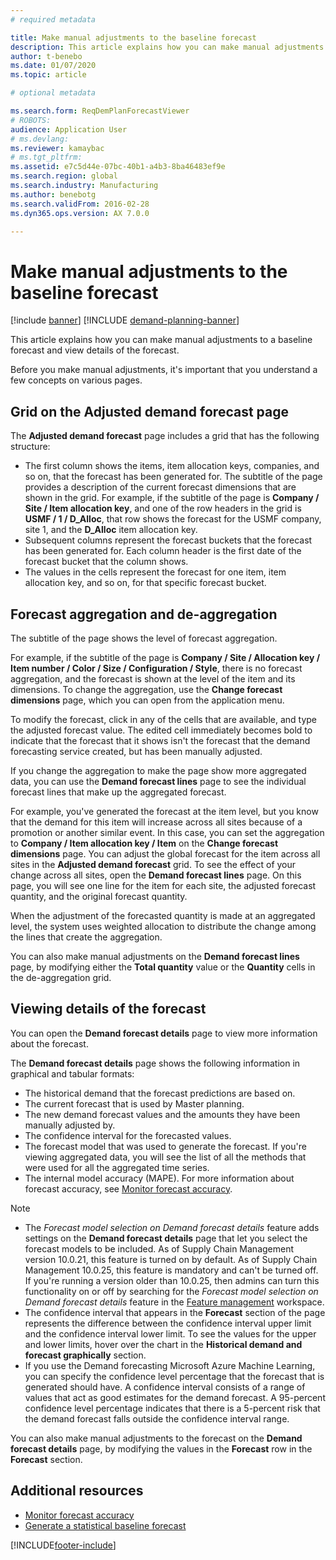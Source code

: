 ```yaml
---
# required metadata

title: Make manual adjustments to the baseline forecast
description: This article explains how you can make manual adjustments to a baseline forecast and view details of the forecast. 
author: t-benebo
ms.date: 01/07/2020
ms.topic: article

# optional metadata

ms.search.form: ReqDemPlanForecastViewer
# ROBOTS: 
audience: Application User
# ms.devlang: 
ms.reviewer: kamaybac
# ms.tgt_pltfrm: 
ms.assetid: e7c5d44e-07bc-40b1-a4b3-8ba46483ef9e
ms.search.region: global
ms.search.industry: Manufacturing
ms.author: benebotg
ms.search.validFrom: 2016-02-28
ms.dyn365.ops.version: AX 7.0.0

---
```


# Make manual adjustments to the baseline forecast

[!include [banner](../includes/banner.md)]
[!INCLUDE [demand-planning-banner](../includes/demand-planning-banner.md)]

This article explains how you can make manual adjustments to a baseline forecast and view details of the forecast.

Before you make manual adjustments, it's important that you understand a few concepts on various pages.

## Grid on the Adjusted demand forecast page

The **Adjusted demand forecast** page includes a grid that has the following structure:

- The first column shows the items, item allocation keys, companies, and so on, that the forecast has been generated for. The subtitle of the page provides a description of the current forecast dimensions that are shown in the grid. For example, if the subtitle of the page is **Company / Site / Item allocation key**, and one of the row headers in the grid is **USMF / 1 / D\_Alloc**, that row shows the forecast for the USMF company, site 1, and the **D\_Alloc** item allocation key.
- Subsequent columns represent the forecast buckets that the forecast has been generated for. Each column header is the first date of the forecast bucket that the column shows.
- The values in the cells represent the forecast for one item, item allocation key, and so on, for that specific forecast bucket.

## Forecast aggregation and de-aggregation

The subtitle of the page shows the level of forecast aggregation.

For example, if the subtitle of the page is **Company / Site / Allocation key / Item number / Color / Size / Configuration / Style**, there is no forecast aggregation, and the forecast is shown at the level of the item and its dimensions. To change the aggregation, use the **Change forecast dimensions** page, which you can open from the application menu.

To modify the forecast, click in any of the cells that are available, and type the adjusted forecast value. The edited cell immediately becomes bold to indicate that the forecast that it shows isn't the forecast that the demand forecasting service created, but has been manually adjusted.

If you change the aggregation to make the page show more aggregated data, you can use the **Demand forecast lines** page to see the individual forecast lines that make up the aggregated forecast.

For example, you've generated the forecast at the item level, but you know that the demand for this item will increase across all sites because of a promotion or another similar event. In this case, you can set the aggregation to **Company / Item allocation key / Item** on the **Change forecast dimensions** page. You can adjust the global forecast for the item across all sites in the **Adjusted demand forecast** grid. To see the effect of your change across all sites, open the **Demand forecast lines** page. On this page, you will see one line for the item for each site, the adjusted forecast quantity, and the original forecast quantity.

When the adjustment of the forecasted quantity is made at an aggregated level, the system uses weighted allocation to distribute the change among the lines that create the aggregation.

You can also make manual adjustments on the **Demand forecast lines** page, by modifying either the **Total quantity** value or the **Quantity** cells in the de-aggregation grid.

## Viewing details of the forecast

You can open the **Demand forecast details** page to view more information about the forecast.

The **Demand forecast details** page shows the following information in graphical and tabular formats:

- The historical demand that the forecast predictions are based on.
- The current forecast that is used by Master planning.
- The new demand forecast values and the amounts they have been manually adjusted by.
- The confidence interval for the forecasted values.
- The forecast model that was used to generate the forecast. If you're viewing aggregated data, you will see the list of all the methods that were used for all the aggregated time series.
- The internal model accuracy (MAPE). For more information about forecast accuracy, see [Monitor forecast accuracy](monitor-forecast-accuracy.md).

> [!NOTE]
> - The *Forecast model selection on Demand forecast details* feature adds settings on the **Demand forecast details** page that let you select the forecast models to be included. As of Supply Chain Management version 10.0.21, this feature is turned on by default. As of Supply Chain Management 10.0.25, this feature is mandatory and can't be turned off. If you're running a version older than 10.0.25, then admins can turn this functionality on or off by searching for the *Forecast model selection on Demand forecast details* feature in the [Feature management](../../fin-ops-core/fin-ops/get-started/feature-management/feature-management-overview.md) workspace.
> - The confidence interval that appears in the **Forecast** section of the page represents the difference between the confidence interval upper limit and the confidence interval lower limit. To see the values for the upper and lower limits, hover over the chart in the **Historical demand and forecast graphically** section.
> - If you use the Demand forecasting Microsoft Azure Machine Learning, you can specify the confidence level percentage that the forecast that is generated should have. A confidence interval consists of a range of values that act as good estimates for the demand forecast. A 95-percent confidence level percentage indicates that there is a 5-percent risk that the demand forecast falls outside the confidence interval range.

You can also make manual adjustments to the forecast on the **Demand forecast details** page, by modifying the values in the **Forecast** row in the **Forecast** section.

## Additional resources

- [Monitor forecast accuracy](monitor-forecast-accuracy.md)
- [Generate a statistical baseline forecast](generate-statistical-baseline-forecast.md)

[!INCLUDE[footer-include](../../includes/footer-banner.md)]
